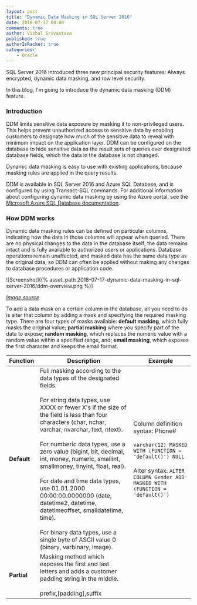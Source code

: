 ```yaml
---
layout: post
title: "Dynamic Data Masking in SQL Server 2016"
date: 2018-07-17 00:00
comments: true
author: Vishal Srivastava
published: true
authorIsRacker: true
categories:
    - Oracle
---
```


SQL Server 2016 introduced three new principal security features: Always
encrypted, dynamic data masking, and row level security.

In this blog, I'm going to introduce the dynamic data masking (DDM) feature.

<!-- more -->

### Introduction

DDM limits sensitive data exposure by masking it to non-privileged users. This
helps prevent unauthorized access to sensitive data by enabling customers
to designate how much of the sensitive data to reveal with minimum impact
on the application layer. DDM can be configured on the database to hide
sensitive data as the result sets of queries over designated
database fields, which the data in the database is not changed.

Dynamic data masking is easy to use with existing applications, because
masking rules are applied in the query results.

DDM is available in SQL Server 2016 and Azure SQL Database, and is
configured by using Transact-SQL commands. For additional information about
configuring dynamic data masking by using the Azure portal, see the
[Microsoft Azure SQL Database documentation](https://docs.microsoft.com/en-us/azure/sql-database/sql-database-dynamic-data-masking-get-started).

### How DDM works

Dynamic data masking rules can be defined on particular columns, indicating
how the data in those columns will appear when queried. There are no
physical changes to the data in the database itself; the data remains
intact and is fully available to authorized users or applications. Database
operations remain unaffected, and masked data has the same data type as
the original data, so DDM can often be applied without making any changes
to database procedures or application code.

![Screenshot]({% asset_path 2018-07-17-dynamic-data-masking-in-sql-server-2016/ddm-overview.png %})

[*Image source*](https://www.codeproject.com/Articles/1084808/Dynamic-Data-Masking-in-SQL-Server)

To add a data mask on a certain column in the database, all you need to do is
alter that column by adding a mask and specifying the required masking type.
There are four types of masks available: **default masking**, which fully
masks the original value; **partial masking** where you specify part
of the data to expose; **random masking**, which replaces the numeric
value with a random value within a specified range, and;
**email masking**, which exposes the first character and keeps the email format.

| Function | Description | Example |
| --- | --- | --- |
| **Default** | Full masking according to the data types of the designated fields.<br/><br/>For string data types, use XXXX or fewer X's if the size of the field is less than four characters (char, nchar, varchar, nvarchar, text, ntext).<br/><br/>For numberic data types, use a zero value (bigint, bit, decimal, int, money, numeric, smallint, smallmoney, tinyint, float, real).<br/><br/>For date and time data types, use 01.01.2000 00:00:00.0000000 (date, datetime2, datetime, datetimeoffset, smalldatetime, time).<br/><br/>For binary data types, use a single byte of ASCII value 0 (binary, varbinary, image). | Column definition syntax: Phone#<br/><br/>`varchar(12) MASKED WITH (FUNCTION = 'default()') NULL`<br/><br/>Alter syntax: `ALTER COLUMN Gender ADD MASKED WITH (FUNCTION = 'default()')` |
|**Partial** | Masking method which exposes the first and last letters and adds a customer padding string in the middle.<br/><br/>prefix,[padding],suffix |
